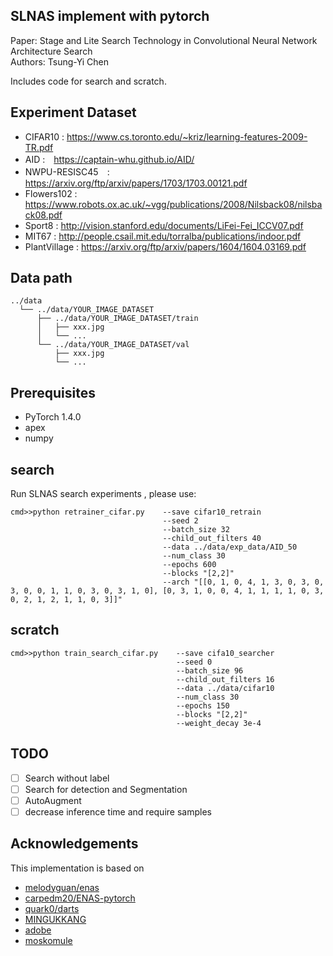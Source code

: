 ## SLNAS implement with pytorch 
Paper: Stage and Lite Search Technology in Convolutional Neural Network Architecture Search  
Authors: Tsung-Yi Chen

Includes code for search and scratch.


## Experiment Dataset
- CIFAR10 : https://www.cs.toronto.edu/~kriz/learning-features-2009-TR.pdf
- AID :　https://captain-whu.github.io/AID/
- NWPU-RESISC45　: https://arxiv.org/ftp/arxiv/papers/1703/1703.00121.pdf
- Flowers102 : https://www.robots.ox.ac.uk/~vgg/publications/2008/Nilsback08/nilsback08.pdf
- Sport8 : http://vision.stanford.edu/documents/LiFei-Fei_ICCV07.pdf
- MIT67 : http://people.csail.mit.edu/torralba/publications/indoor.pdf
- PlantVillage : https://arxiv.org/ftp/arxiv/papers/1604/1604.03169.pdf

## Data path 
```
../data
  └── ../data/YOUR_IMAGE_DATASET
      ├── ../data/YOUR_IMAGE_DATASET/train
      │   ├── xxx.jpg
      │   └── ...
      └── ../data/YOUR_IMAGE_DATASET/val
          ├── xxx.jpg
          └── ...
```

## Prerequisites

- PyTorch 1.4.0
- apex 
- numpy 

## search 

Run  SLNAS search experiments , please use:
```
cmd>>python retrainer_cifar.py    --save cifar10_retrain 
                                  --seed 2
                                  --batch_size 32
                                  --child_out_filters 40
                                  --data ../data/exp_data/AID_50
                                  --num_class 30
                                  --epochs 600
                                  --blocks "[2,2]"
                                  --arch "[[0, 1, 0, 4, 1, 3, 0, 3, 0, 3, 0, 0, 1, 1, 0, 3, 0, 3, 1, 0], [0, 3, 1, 0, 0, 4, 1, 1, 1, 1, 0, 3, 0, 2, 1, 2, 1, 1, 0, 3]]"
```
## scratch 
```
cmd>>python train_search_cifar.py    --save cifa10_searcher
                                     --seed 0
                                     --batch_size 96
                                     --child_out_filters 16
                                     --data ../data/cifar10
                                     --num_class 30
                                     --epochs 150
                                     --blocks "[2,2]"
                                     --weight_decay 3e-4
```
## TODO

- [ ] Search without label 
- [ ] Search for detection and Segmentation 
- [ ] AutoAugment
- [ ] decrease inference time and require samples

## Acknowledgements

This implementation is based on

- [melodyguan/enas](https://github.com/melodyguan/enas/)
- [carpedm20/ENAS-pytorch](https://github.com/carpedm20/ENAS-pytorch/)
- [quark0/darts](https://github.com/quark0/darts/)
- [MINGUKKANG](https://github.com/MINGUKKANG/ENAS-Tensorflow)
- [adobe](https://github.com/adobe/antialiased-cnns)
- [moskomule](https://github.com/moskomule/senet.pytorch)


